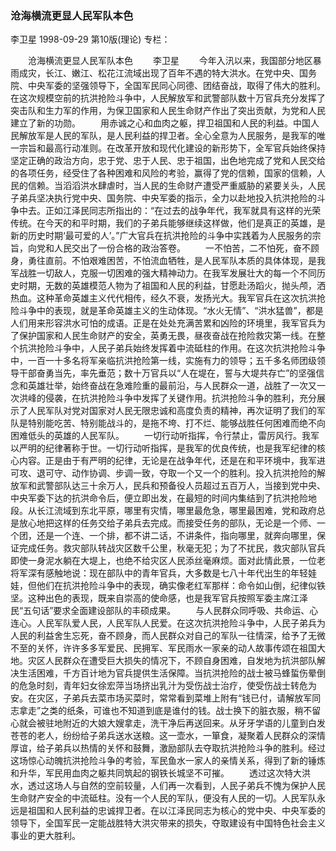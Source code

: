 ### 沧海横流更显人民军队本色
李卫星
1998-09-29
第10版(理论)
专栏：

　　沧海横流更显人民军队本色
　　李卫星
　　今年入汛以来，我国部分地区暴雨成灾，长江、嫩江、松花江流域出现了百年不遇的特大洪水。在党中央、国务院、中央军委的坚强领导下，全国军民同心同德、团结奋战，取得了伟大的胜利。在这次规模空前的抗洪抢险斗争中，人民解放军和武警部队数十万官兵充分发挥了突击队和生力军的作用，为保卫国家和人民生命财产作出了突出贡献，为党和人民建立了新的功勋。
　　用赤诚之心和血肉之躯，捍卫祖国和人民的利益。中国人民解放军是人民的军队，是人民利益的捍卫者。全心全意为人民服务，是我军的唯一宗旨和最高行动准则。在改革开放和现代化建设的新形势下，全军官兵始终保持坚定正确的政治方向，忠于党、忠于人民、忠于祖国，出色地完成了党和人民交给的各项任务，经受住了各种困难和风险的考验，赢得了党的信赖，国家的信赖，人民的信赖。当滔滔洪水肆虐时，当人民的生命财产遭受严重威胁的紧要关头，人民子弟兵坚决执行党中央、国务院、中央军委的指示，全力以赴地投入抗洪抢险的斗争中去。正如江泽民同志所指出的：“在过去的战争年代，我军就具有这样的光荣传统。在今天的和平时期，我们的子弟兵能够继续这样做，他们是真正的英雄，是新的历史时期‘最可爱的人’。”广大官兵在抗洪抢险的斗争中实践着为人民服务的宗旨，向党和人民交出了一份合格的政治答卷。
　　一不怕苦，二不怕死，奋不顾身，勇往直前。不怕艰难困苦，不怕流血牺牲，是人民军队本质的具体体现，是我军战胜一切敌人，克服一切困难的强大精神动力。在我军发展壮大的每一个不同历史时期，无数的英雄模范人物为了祖国和人民的利益，甘愿赴汤蹈火，抛头颅，洒热血。这种革命英雄主义代代相传，经久不衰，发扬光大。我军官兵在这次抗洪抢险斗争中的表现，就是革命英雄主义的生动体现。“水火无情”、“洪水猛兽”，都是人们用来形容洪水可怕的成语。正是在处处充满苦累和凶险的环境里，我军官兵为了保护国家和人民生命财产的安全，英勇无畏，昼夜奋战在抢险救灾第一线。在整个抗洪抢险斗争中，人民子弟兵始终发挥着中流砥柱的作用。在这次抗洪抢险斗争中，一百一十多名将军亲临抗洪抢险第一线，实施有力的领导；五千多名师团级领导干部奋勇当先，率先垂范；数十万官兵以“人在堤在，誓与大堤共存亡”的坚强信念和英雄壮举，始终奋战在急难险重的最前沿，与人民群众一道，战胜了一次又一次洪峰的侵袭，在抗洪抢险斗争中发挥了关键作用。抗洪抢险斗争的胜利，充分展示了人民军队对党对国家对人民无限忠诚和高度负责的精神，再次证明了我们的军队是特别能吃苦、特别能战斗的，是拖不垮、打不烂、能够战胜任何困难而绝不向困难低头的英雄的人民军队。
　　一切行动听指挥，令行禁止，雷厉风行。我军以严明的纪律著称于世。一切行动听指挥，是我军的优良传统，也是我军纪律的核心内容。正是由于有严明的纪律，无论是在战争年代，还是在和平环境中，我军进可攻、退可守、动作协调、步调一致，夺取一个又一个的胜利。投入抗洪抢险的解放军和武警部队达三十余万人，民兵和预备役人员超过五百万人，当接到党中央、中央军委下达的抗洪命令后，便立即出发，在最短的时间内集结到了抗洪抢险地段。从长江流域到东北平原，哪里有灾情，哪里最危急，哪里最困难，党和政府总是放心地把这样的任务交给子弟兵去完成。而接受任务的部队，无论是一个师、一个团，还是一个连、一个排，都不讲二话，不讲条件，指向哪里，就奔向哪里，保证完成任务。救灾部队转战灾区数千公里，秋毫无犯；为了不扰民，救灾部队官兵即使一身泥水躺在大堤上，也绝不给灾区人民添丝毫麻烦。面对此情此景，一位老将军深有感触地说：现在部队中的青年官兵，大多数是七八十年代出生的年轻娃娃，但他们在抗洪抢险斗争中的表现，确实像老红军那样：命令如山倒，纪律似铁坚。这种出色的表现，既来自崇高的使命感，也是我军官兵按照军委主席江泽民“五句话”要求全面建设部队的丰硕成果。
　　与人民群众同呼吸、共命运、心连心。人民军队爱人民，人民军队人民爱。在这次抗洪抢险斗争中，人民子弟兵为人民的利益舍生忘死，奋不顾身，而人民群众对自己的军队一往情深，给予了无微不至的关怀，许许多多军爱民、民拥军、军民雨水一家亲的动人故事传颂在祖国大地。灾区人民群众在遭受巨大损失的情况下，不顾自身困难，自发地为抗洪部队解决生活困难，千方百计地为官兵提供生活保障。当抗洪抢险的战士被马蜂蜇伤晕倒的危急时刻，青年妇女徐宏萍当场挤出乳汁为受伤战士治疗，使受伤战士转危为安。在灾区，子弟兵去菜市场买菜时，常常看到菜堆上附有“钱已付，请解放军同志拿走”之类的纸条，可谁也不知道到底是谁付的钱。战士换下的脏衣服，稍不留心就会被驻地附近的大娘大嫂拿走，洗干净后再送回来。从牙牙学语的儿童到白发苍苍的老人，纷纷给子弟兵送水送粮。这一壶水，一箪食，凝聚着人民群众的深情厚谊，给子弟兵以热情的关怀和鼓舞，激励部队去夺取抗洪抢险斗争的胜利。经过这场惊心动魄抗洪抢险斗争的考验，军民鱼水一家人的亲情关系，得到了新的锤炼和升华，军民用血肉之躯共同筑起的钢铁长城坚不可摧。
　　透过这次特大洪水，透过这场人与自然的空前较量，人们再一次看到，人民子弟兵不愧为保护人民生命财产安全的中流砥柱。没有一个人民的军队，便没有人民的一切。人民军队永远是祖国和人民利益的忠诚捍卫者。在以江泽民同志为核心的党中央、中央军委的领导下，全国军民一定能战胜特大洪灾带来的损失，夺取建设有中国特色社会主义事业的更大胜利。
